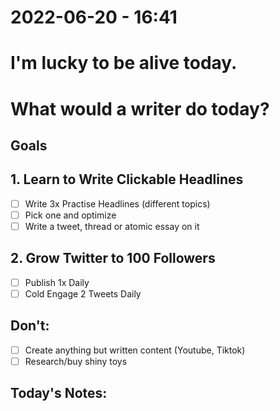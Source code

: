 # 2022-06-20 - 16:41
# I'm lucky to be alive today.
# What would a writer do today?
## Goals
## 1. Learn to Write Clickable Headlines
- [ ] Write 3x Practise Headlines (different topics)
- [ ] Pick one and optimize
- [ ] Write a tweet, thread or atomic essay on it

## 2. Grow Twitter to 100 Followers
- [ ] Publish 1x Daily
- [ ] Cold Engage 2 Tweets Daily

## Don't:
- [ ] Create anything but written content (Youtube, Tiktok)
- [ ] Research/buy shiny toys

## Today's Notes: